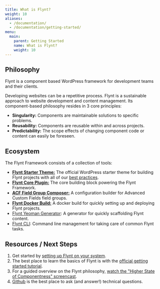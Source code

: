 ```yaml
---
title: What is Flynt?
weight: 10
aliases:
  - /documentation/
  - /documentation/getting-started/
menu:
  main:
    parent: Getting Started
    name: What is Flynt?
    weight: 10
---
```


## Philosophy

Flynt is a component based WordPress framework for development teams and their clients.

Developing websites can be a repetitive process. Flynt is a sustainable approach to website development and content management. Its component-based philosophy resides in 3 core principles:

- **Singularity:** Components are maintainable solutions to specific problems.
- **Reusability:** Components are reusable within and across projects.
- **Predictability:** The scope effects of changing component code or content can easily be foreseen.

## Ecosystem

The Flynt Framework consists of a collection of tools:

- **[Flynt Starter Theme:](https://github.com/flyntwp/flynt-starter-theme)** The official WordPress starter theme for building Flynt projects with all of our [best practices](/tutorials/best-practices/).
- **[Flynt Core Plugin:](https://github.com/flyntwp/flynt-core)** The core building block powering the Flynt Framework.
- **[ACF Field Group Composer:](https://github.com/flyntwp/acf-field-group-composer)** A configuration builder for Advanced Custom Fields field groups.
- **[Flynt Docker Build:](https://github.com/flyntwp/docker-flynt-build)** A docker build for quickly setting up and deploying Flynt projects.
- [Flynt Yeoman Generator](https://github.com/flyntwp/generator-flynt): A generator for quickly scaffolding Flynt content.
- [Flynt CLI](https://github.com/flyntwp/flynt-cli): Command line management for taking care of common Flynt tasks.

## Resources / Next Steps

1. Get started by [setting up Flynt on your system](/documentation/getting-started/setting-up-flynt).
2. The best place to learn the basics of Flynt is with the [official getting started tutorial](/tutorials/creating-component).
3. For a guided overview on the Flynt philosophy, [watch the "Higher State of Componentness" screencast](https://www.youtube.com/watch?v=xkt18wygOks).
4. [Github](https://github.com/flyntwp/) is the best place to ask (and answer!) technical questions.

